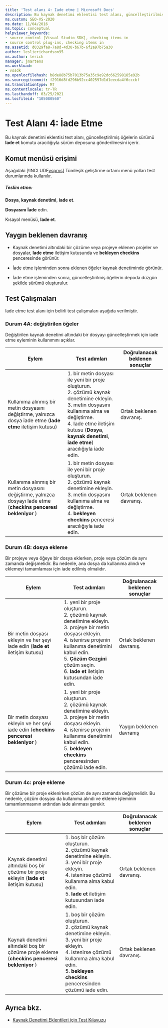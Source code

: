 ```yaml
---
title: 'Test alanı 4: Iade etme | Microsoft Docs'
description: Bu kaynak denetimi eklentisi test alanı, güncelleştirilmiş öğelerin sürüm deposuna gönderilmesini içerir.
ms.custom: SEO-VS-2020
ms.date: 11/04/2016
ms.topic: conceptual
helpviewer_keywords:
- source control [Visual Studio SDK], checking items in
- source control plug-ins, checking items in
ms.assetid: d0329fa8-7a8d-4d30-b67b-6f2a97b75a30
author: leslierichardson95
ms.author: lerich
manager: jmartens
ms.workload:
- vssdk
ms.openlocfilehash: b8de88b75b7013b75a35c9e92dc662598185e92b
ms.sourcegitcommit: f2916d8fd296b92cc402597d1d1eecda4f6cccbf
ms.translationtype: MT
ms.contentlocale: tr-TR
ms.lasthandoff: 03/25/2021
ms.locfileid: "105080560"
---
```

# <a name="test-area-4-check-in"></a>Test Alanı 4: İade Etme
Bu kaynak denetimi eklentisi test alanı, güncelleştirilmiş öğelerin sürümü **Iade et** komutu aracılığıyla sürüm deposuna gönderilmesini içerir.

## <a name="command-menu-access"></a>Komut menüsü erişimi
 Aşağıdaki [!INCLUDE[vsprvs](../../code-quality/includes/vsprvs_md.md)] Tümleşik geliştirme ortamı menü yolları test durumlarında kullanılır.

##### <a name="check-in"></a>Teslim etme:
 **Dosya**, **kaynak denetimi**, **iade et**.

 **Dosyasını** **İade** edin.

 Kısayol menüsü, **Iade et**.

## <a name="common-expected-behavior"></a>Yaygın beklenen davranış

- Kaynak denetimi altındaki bir çözüme veya projeye eklenen projeler ve dosyalar, **Iade etme** iletişim kutusunda ve **bekleyen checkins** penceresinde görünür.

- İade etme işleminden sonra eklenen öğeler kaynak denetiminde görünür.

- İade etme işleminden sonra, güncelleştirilmiş öğelerin depoda düzgün şekilde sürümü oluşturulur.

## <a name="test-cases"></a>Test Çalışmaları
 Iade etme test alanı için belirli test çalışmaları aşağıda verilmiştir.

### <a name="case-4a-modified-items"></a>Durum 4A: değiştirilen öğeler
 Değiştirilen kaynak denetimi altındaki bir dosyayı güncelleştirmek için iade etme eyleminin kullanımını açıklar.

|Eylem|Test adımları|Doğrulanacak beklenen sonuçlar|
|------------|----------------|--------------------------------|
|Kullanıma alınmış bir metin dosyasını değiştirme, yalnızca dosya iade etme (**Iade etme** iletişim kutusu)|1. bir metin dosyası ile yeni bir proje oluşturun.<br />2. çözümü kaynak denetimine ekleyin.<br />3. metin dosyasını kullanıma alma ve değiştirme.<br />4. Iade etme iletişim kutusu (**Dosya**, **kaynak denetimi**, **iade etme**) aracılığıyla iade edin.|Ortak beklenen davranış.|
|Kullanıma alınmış bir metin dosyasını değiştirme, yalnızca dosyayı Iade etme (**checkins penceresi bekleniyor** )|1. bir metin dosyası ile yeni bir proje oluşturun.<br />2. çözümü kaynak denetimine ekleyin.<br />3. metin dosyasını kullanıma alma ve değiştirme.<br />4. **bekleyen checkins** penceresi aracılığıyla iade edin.|Ortak beklenen davranış.|

### <a name="case-4b-adding-files"></a>Durum 4B: dosya ekleme
 Bir projeye veya öğeye bir dosya eklerken, proje veya çözüm de aynı zamanda değişmelidir. Bu nedenle, ana dosya da kullanıma alındı ve eklemeyi tamamlaması için iade edilmiş olmalıdır.

|Eylem|Test adımları|Doğrulanacak beklenen sonuçlar|
|------------|----------------|--------------------------------|
|Bir metin dosyası ekleyin ve her şeyi iade edin (**Iade et** iletişim kutusu)|1. yeni bir proje oluşturun.<br />2. çözümü kaynak denetimine ekleyin.<br />3. projeye bir metin dosyası ekleyin.<br />4. istenirse projenin kullanıma denetimini kabul edin.<br />5. **Çözüm Gezgini** çözüm seçin.<br />6. **Iade et** iletişim kutusundan iade edin.|Ortak beklenen davranış.|
|Bir metin dosyası ekleyin ve her şeyi iade edin (**checkins penceresi bekleniyor** )|1. yeni bir proje oluşturun.<br />2. çözümü kaynak denetimine ekleyin.<br />3. projeye bir metin dosyası ekleyin.<br />4. istenirse projenin kullanıma denetimini kabul edin.<br />5. **bekleyen checkins** penceresinden çözümü iade edin.|Yaygın beklenen davranış|

### <a name="case-4c-adding-projects"></a>Durum 4c: proje ekleme
 Bir çözüme bir proje eklenirken çözüm de aynı zamanda değişmelidir. Bu nedenle, çözüm dosyası da kullanıma alındı ve ekleme işleminin tamamlanmasının ardından iade alınması gerekir.

|Eylem|Test adımları|Doğrulanacak beklenen sonuçlar|
|------------|----------------|--------------------------------|
|Kaynak denetimi altındaki boş bir çözüme bir proje ekleyin (**Iade et** iletişim kutusu)|1. boş bir çözüm oluşturun.<br />2. çözümü kaynak denetimine ekleyin.<br />3. yeni bir proje ekleyin.<br />4. istenirse çözümü kullanıma alma kabul edin.<br />5. **Iade et** iletişim kutusundan iade edin.|Ortak beklenen davranış.|
|Kaynak denetimi altındaki boş bir çözüme proje ekleme (**checkins penceresi bekleniyor** )|1. boş bir çözüm oluşturun.<br />2. çözümü kaynak denetimine ekleyin.<br />3. yeni bir proje ekleyin.<br />4. istenirse çözümü kullanıma alma kabul edin.<br />5. **bekleyen checkins** penceresinden çözümü iade edin.|Ortak beklenen davranış.|

## <a name="see-also"></a>Ayrıca bkz.
- [Kaynak Denetimi Eklentileri için Test Kılavuzu](../../extensibility/internals/test-guide-for-source-control-plug-ins.md)
